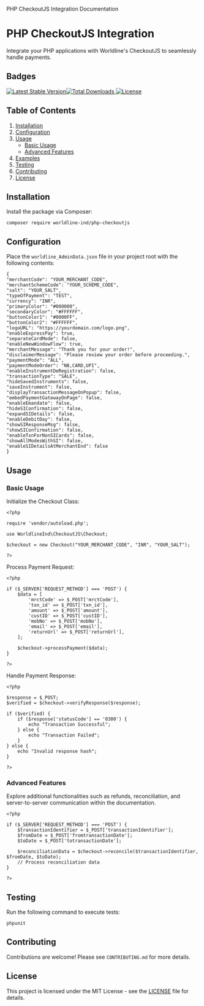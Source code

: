 PHP CheckoutJS Integration Documentation

# PHP CheckoutJS Integration

Integrate your PHP applications with Worldline's CheckoutJS to seamlessly handle payments.

## Badges

[![Latest Stable Version](https://poser.pugx.org/worldline-ind/php-checkoutjs/v/stable)](https://packagist.org/packages/worldline-ind/php-checkoutjs)[![Total Downloads](https://poser.pugx.org/worldline-ind/php-checkoutjs/downloads) ](https://packagist.org/packages/worldline-ind/php-checkoutjs)[![License](https://poser.pugx.org/worldline-ind/php-checkoutjs/license)](https://packagist.org/packages/worldline-ind/php-checkoutjs)

## Table of Contents

1.  [Installation](#installation)
2.  [Configuration](#configuration)
3.  [Usage](#usage)
    - [Basic Usage](#basic-usage)
    - [Advanced Features](#advanced-features)
4.  [Examples](#examples)
5.  [Testing](#testing)
6.  [Contributing](#contributing)
7.  [License](#license)

## Installation

Install the package via Composer:

`composer require worldline-ind/php-checkoutjs`

## Configuration

Place the `worldline_AdminData.json` file in your project root with the following contents:

    {
    "merchantCode": "YOUR_MERCHANT_CODE",
    "merchantSchemeCode": "YOUR_SCHEME_CODE",
    "salt": "YOUR_SALT",
    "typeOfPayment": "TEST",
    "currency": "INR",
    "primaryColor": "#000000",
    "secondaryColor": "#FFFFFF",
    "buttonColor1": "#0000FF",
    "buttonColor2": "#FFFFFF",
    "logoURL": "https://yourdomain.com/logo.png",
    "enableExpressPay": true,
    "separateCardMode": false,
    "enableNewWindowFlow": true,
    "merchantMessage": "Thank you for your order!",
    "disclaimerMessage": "Please review your order before proceeding.",
    "paymentMode": "ALL",
    "paymentModeOrder": "NB,CARD,UPI",
    "enableInstrumentDeRegistration": false,
    "transactionType": "SALE",
    "hideSavedInstruments": false,
    "saveInstrument": false,
    "displayTransactionMessageOnPopup": false,
    "embedPaymentGatewayOnPage": false,
    "enableEmandate": false,
    "hideSIConfirmation": false,
    "expandSIDetails": false,
    "enableDebitDay": false,
    "showSIResponseMsg": false,
    "showSIConfirmation": false,
    "enableTxnForNonSICards": false,
    "showAllModesWithSI": false,
    "enableSIDetailsAtMerchantEnd": false
    }

## Usage

### Basic Usage

Initialize the Checkout Class:

    <?php

    require 'vendor/autoload.php';

    use WorldlineInd\CheckoutJS\Checkout;

    $checkout = new Checkout("YOUR_MERCHANT_CODE", "INR", "YOUR_SALT");

    ?>


Process Payment Request:

    <?php

    if ($_SERVER['REQUEST_METHOD'] === 'POST') {
        $data = [
            'mrctCode' => $_POST['mrctCode'],
            'txn_id' => $_POST['txn_id'],
            'amount' => $_POST['amount'],
            'custID' => $_POST['custID'],
            'mobNo' => $_POST['mobNo'],
            'email' => $_POST['email'],
            'returnUrl' => $_POST['returnUrl'],
        ];
        
        $checkout->processPayment($data);
    }
    
    ?>


Handle Payment Response:

    <?php
    
    $response = $_POST;
    $verified = $checkout->verifyResponse($response);
    
    if ($verified) {
        if ($response['statusCode'] == '0300') {
            echo "Transaction Successful";
        } else {
            echo "Transaction Failed";
        }
    } else {
        echo "Invalid response hash";
    }
    
    ?>

### Advanced Features

Explore additional functionalities such as refunds, reconciliation, and server-to-server communication within the documentation.

    <?php
    
    if ($_SERVER['REQUEST_METHOD'] === 'POST') {
        $transactionIdentifier = $_POST['transactionIdentifier'];
        $fromDate = $_POST['fromtransactionDate'];
        $toDate = $_POST['totransactionDate'];
    
        $reconciliationData = $checkout->reconcile($transactionIdentifier, $fromDate, $toDate);
        // Process reconciliation data
    }
    
    ?>


## Testing

Run the following command to execute tests:

`phpunit`

## Contributing

Contributions are welcome! Please see `CONTRIBUTING.md` for more details.

## License

This project is licensed under the MIT License - see the [LICENSE](LICENSE) file for details.
